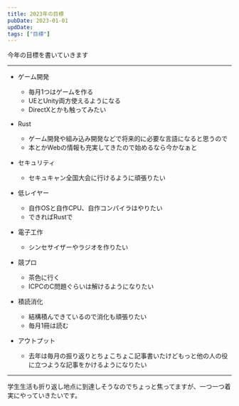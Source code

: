 ```yaml
---
title: 2023年の目標
pubDate: 2023-01-01
updDate: 
tags: ["目標"]
---
```


今年の目標を書いていきます

---

- ゲーム開発
  - 毎月1つはゲームを作る
  - UEとUnity両方使えるようになる
  - DirectXとかも触ってみたい

- Rust
  - ゲーム開発や組み込み開発などで将来的に必要な言語になると思うので
  - 本とかWebの情報も充実してきたので始めるなら今かなぁと

- セキュリティ
  - セキュキャン全国大会に行けるように頑張りたい

- 低レイヤー
  - 自作OSと自作CPU、自作コンパイラはやりたい
  - できればRustで

- 電子工作
  - シンセサイザーやラジオを作りたい

- 競プロ
  - 茶色に行く
  - ICPCのC問題ぐらいは解けるようになりたい

- 積読消化
  - 結構積んできているので消化も頑張りたい
  - 毎月1冊は読む

- アウトプット
  - 去年は毎月の振り返りとちょこちょこ記事書いたけどもっと他の人の役に立つような記事をかけるようになりたい

---

学生生活も折り返し地点に到達しそうなのでちょっと焦ってますが、一つ一つ着実にやっていきたいです。  
